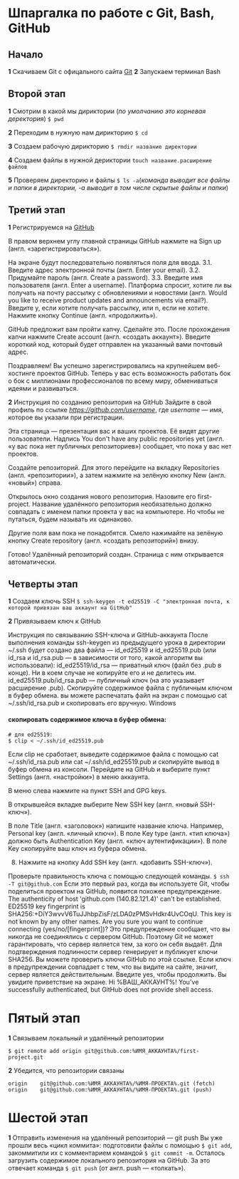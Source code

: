 # Шпаргалка по работе с Git, Bash, GitHub 

## Начало 

**1** Cкачиваем Git c офицального сайта [Git](https://git-scm.com/downloads "Официальный сайт")
**2** Запускаем терминал Bash

## Второй этап 

**1** Смотрим в какой мы дириктории (_по умолчанию это корневая деректория_)
```$ pwd```

**2** Переходим в нужную нам дирикторию 
```$ cd```

**3** Создаем рабочую дирикторию 
```$ rmdir название директории```

**4** Создаем файлы в нужной дериктории 
```touch название.расширение файлов```

**5** Проверяем директорию и файлы 
```$ ls -a```(_команда выводит все файлы и папки в директории, -a выводит в том числе скрытые файлы и папки_)

## Третий этап

**1** Регистрируемся на [GitHub](https://github.com/ "Официальный сайт GitHub")

В правом верхнем углу главной страницы GitHub нажмите на Sign up (англ. «зарегистрироваться»).

На экране будут последовательно появляться поля для ввода.
3.1. Введите адрес электронной почты (англ. Enter your email).
3.2. Придумайте пароль (англ. Create a password).
3.3. Введите имя пользователя (англ. Enter a username).
Платформа спросит, хотите ли вы получать на почту рассылку с обновлениями и новостями (англ. Would you like to receive product updates and announcements via email?). Введите y, если хотите получать рассылку, или n, если не хотите.
Нажмите кнопку Continue (англ. «продолжить»).

GitHub предложит вам пройти капчу. Сделайте это.
После прохождения капчи нажмите Create account (англ. «создать аккаунт»).
Введите короткий код, который будет отправлен на указанный вами почтовый адрес.

Поздравляем! Вы успешно зарегистрировались на крупнейшем веб-хостинге проектов GitHub. Теперь у вас есть возможность работать бок о бок с миллионами профессионалов по всему миру, обмениваться идеями и развиваться.

**2** Инструкция по созданию репозитория на GitHub
Зайдите в свой профиль по ссылке _https://github.com/username_, где _username_ — имя, которое вы указали при регистрации.

Эта страница — презентация вас и ваших проектов. Её видят другие пользователи. Надпись You don't have any public repositories yet (англ. «у вас пока нет публичных репозиториев») сообщает, что пока у вас нет проектов.

Создайте репозиторий. Для этого перейдите на вкладку Repositories (англ. «репозитории»), а затем нажмите на зелёную кнопку New (англ. «новый») справа.

Открылось окно создания нового репозитория. Назовите его first-project. Название удалённого репозитория необязательно должно совпадать с именем папки проекта у вас на компьютере. Но чтобы не путаться, будем называть их одинаково.

Другие поля вам пока не понадобятся. Смело нажимайте на зелёную кнопку Create repository (англ. «создать репозиторий») внизу.

Готово! Удалённый репозиторий создан. Страница с ним открывается автоматически. 

## Четверты этап

**1** Создаем ключь SSH
```$ ssh-keygen -t ed25519 -C "электронная почта, к которой привязан ваш аккаунт на GitHub"```

**2** Привязываем ключ к GitHub

Инструкция по связыванию SSH-ключа и GitHub-аккаунта
После выполнения команды ssh-keygen из предыдущего урока в директории ~/.ssh будет создано два файла — id_ed25519 и id_ed25519.pub (или id_rsa и id_rsa.pub — в зависимости от того, какой алгоритм вы использовали):
id_ed25519/id_rsa — приватный ключ (файл без .pub в конце). Ни в коем случае не копируйте его и не делитесь им.
id_ed25519.pub/id_rsa.pub — публичный ключ (на это указывает расширение .pub).
Скопируйте содержимое файла с публичным ключом в буфер обмена.
вы можете распечатать файл на экран с помощью cat ~/.ssh/id_rsa.pub и скопировать его вручную.
Windows
#### скопировать содержимое ключа в буфер обмена:
```$ clip < ~/.ssh/id_rsa.pub
# для ed25519:
$ clip < ~/.ssh/id_ed25519.pub 
```
Если clip не сработает, выведите содержимое файла с помощью cat ~/.ssh/id_rsa.pub или cat ~/.ssh/id_ed25519.pub и скопируйте вывод в буфер обмена из консоли.
Перейдите на GitHub и выберите пункт Settings (англ. «настройки») в меню аккаунта.

В меню слева нажмите на пункт SSH and GPG keys.

В открывшейся вкладке выберите New SSH key (англ. «новый SSH-ключ»).

В поле Title (англ. «заголовок») напишите название ключа. Например, Personal key (англ. «личный ключ»).
В поле Key type (англ. «тип ключа») должно быть Authentication Key (англ. «ключ аутентификации»).
В поле Key скопируйте ваш ключ из буфера обмена.


8. Нажмите на кнопку Add SSH key (англ. «добавить SSH-ключ»).

Проверьте правильность ключа с помощью следующей команды.
```$ ssh -T git@github.com``` 
Если это первый раз, когда вы используете Git, чтобы поделиться проектом на GitHub, появится похожее предупреждение.
The authenticity of host 'github.com (140.82.121.4)' can't be established. ED25519 key fingerprint is SHA256:+DiY3wvvV6TuJJhbpZisF/zLDA0zPMSvHdkr4UvCOqU. This key is not known by any other names. Are you sure you want to continue connecting (yes/no/[fingerprint])? 
Это предупреждение сообщает, что вы никогда не соединялись с сервером GitHub. Поэтому Git не может гарантировать, что сервер является тем, за кого он себя выдаёт.
Для подтверждения подлинности сервер генерирует и публикует ключи SHA256. Вы можете проверить ключи GitHub по этой ссылке. Если ключ в предупреждении совпадает с тем, что вы видите на сайте, значит, сервер является действительным. Введите yes, чтобы продолжить. Вы увидите приветствие на экране.
Hi %ВАШ_АККАУНТ%! You've successfully authenticated, but GitHub does not provide shell access. 

# Пятый этап 

**1** Связываем локальный и удалённый репозитории
```$ cd ~/dev/first-project
$ git remote add origin git@github.com:%ИМЯ_АККАУНТА%/first-project.git
```
**2** Убедится, что репозитории связаны
```$ git remote -v
origin    git@github.com:%ИМЯ_АККАУНТА%/%ИМЯ-ПРОЕКТА%.git (fetch)
origin    git@github.com:%ИМЯ_АККАУНТА%/%ИМЯ-ПРОЕКТА%.git (push)
```
# Шестой этап 

**1** Отправить изменения на удалённый репозиторий — git push
Вы уже прошли весь «цикл коммита»: подготовили файлы с помощью 
```$ git add```, 
закоммитили их с комментарием командой 
```$ git commit -m```. 
Осталось загрузить содержимое локального репозитория на GitHub. За это отвечает команда 
```$ git push``` (от англ. push — «толкать»).
